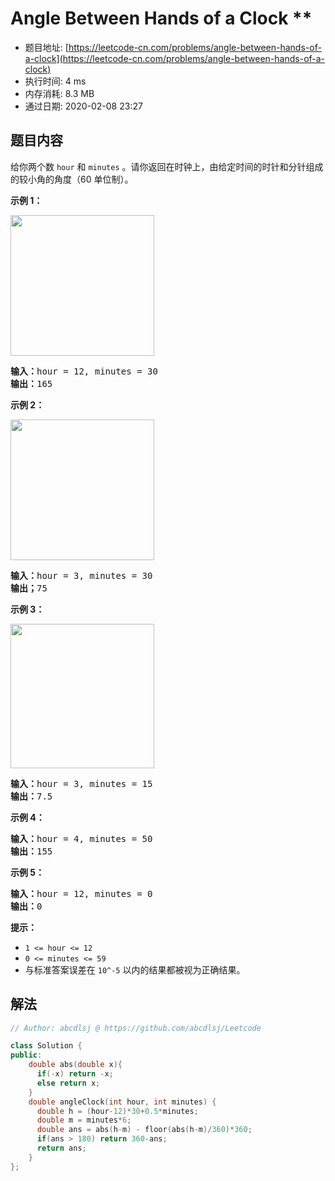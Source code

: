 # Angle Between Hands of a Clock **
- 题目地址: [https://leetcode-cn.com/problems/angle-between-hands-of-a-clock](https://leetcode-cn.com/problems/angle-between-hands-of-a-clock)
- 执行时间: 4 ms
- 内存消耗: 8.3 MB
- 通过日期: 2020-02-08 23:27

## 题目内容
<p>给你两个数 <code>hour</code> 和 <code>minutes</code> 。请你返回在时钟上，由给定时间的时针和分针组成的较小角的角度（60 单位制）。</p>



<p><strong>示例 1：</strong></p>

<p><img alt="" src="https://assets.leetcode-cn.com/aliyun-lc-upload/uploads/2020/02/08/sample_1_1673.png" style="height: 225px; width: 230px;"></p>

<pre><strong>输入：</strong>hour = 12, minutes = 30
<strong>输出：</strong>165
</pre>

<p><strong>示例 2：</strong></p>

<p><img alt="" src="https://assets.leetcode-cn.com/aliyun-lc-upload/uploads/2020/02/08/sample_2_1673.png" style="height: 225px; width: 230px;"></p>

<pre><strong>输入：</strong>hour = 3, minutes = 30
<strong>输出；</strong>75
</pre>

<p><strong>示例 3：</strong></p>

<p><strong><img alt="" src="https://assets.leetcode-cn.com/aliyun-lc-upload/uploads/2020/02/08/sample_3_1673.png" style="height: 231px; width: 230px;"></strong></p>

<pre><strong>输入：</strong>hour = 3, minutes = 15
<strong>输出：</strong>7.5
</pre>

<p><strong>示例 4：</strong></p>

<pre><strong>输入：</strong>hour = 4, minutes = 50
<strong>输出：</strong>155
</pre>

<p><strong>示例 5：</strong></p>

<pre><strong>输入：</strong>hour = 12, minutes = 0
<strong>输出：</strong>0
</pre>



<p><strong>提示：</strong></p>

<ul>
	<li><code>1 <= hour <= 12</code></li>
	<li><code>0 <= minutes <= 59</code></li>
	<li>与标准答案误差在 <code>10^-5</code> 以内的结果都被视为正确结果。</li>
</ul>


## 解法
```cpp
// Author: abcdlsj @ https://github.com/abcdlsj/Leetcode

class Solution {
public:
    double abs(double x){
      if(-x) return -x;
      else return x;
    }
    double angleClock(int hour, int minutes) {
      double h = (hour-12)*30+0.5*minutes;
      double m = minutes*6;
      double ans = abs(h-m) - floor(abs(h-m)/360)*360;
      if(ans > 180) return 360-ans;
      return ans;
    }
};

```